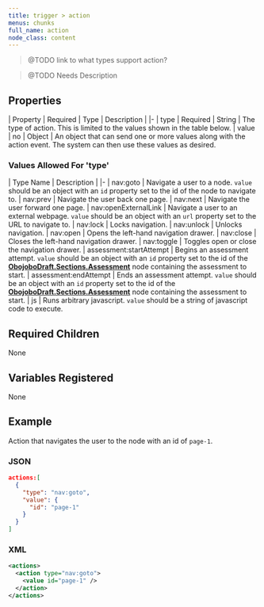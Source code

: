 ```yaml
---
title: trigger > action
menus: chunks
full_name: action
node_class: content
---
```

> @TODO link to what types support action?

> @TODO Needs Description


## Properties

| Property | Required | Type | Description |
|-
| type | Required | String | The type of action. This is limited to the values shown in the table below.
| value | no | Object |  An object that can send one or more values along with the action event. The system can then use these values as desired.

### Values Allowed For 'type'

| Type Name | Description |
|-
| nav:goto | Navigate a user to a node. `value` should be an object with an `id` property set to the id of the node to navigate to.
| nav:prev | Navigate the user back one page.
| nav:next | Navigate the user forward one page.
| nav:openExternalLink | Navigate a user to an external webpage. `value` should be an object with an `url` property set to the URL to navigate to.
| nav:lock | Locks navigation.
| nav:unlock | Unlocks navigation.
| nav:open | Opens the left-hand navigation drawer.
| nav:close | Closes the left-hand navigation drawer.
| nav:toggle | Toggles open or close the navigation drawer.
| assessment:startAttempt | Begins an assessment attempt. `value` should be an object with an `id` property set to the id of the **[ObojoboDraft.Sections.Assessment](obonode_assessment.md)** node containing the assessment to start.
| assessment:endAttempt | Ends an assessment attempt. `value` should be an object with an `id` property set to the id of the **[ObojoboDraft.Sections.Assessment](obonode_assessment.md)** node containing the assessment to start.
| js | Runs arbitrary javascript. `value` should be a string of javascript code to execute.

## Required Children

None

## Variables Registered

None

## Example

Action that navigates the user to the node with an id of `page-1`.

### JSON

```json
actions:[
  {
    "type": "nav:goto",
    "value": {
      "id": "page-1"
    }
  }
]
```

### XML

```xml
<actions>
  <action type="nav:goto">
    <value id="page-1" />
  </action>
</actions>
```


